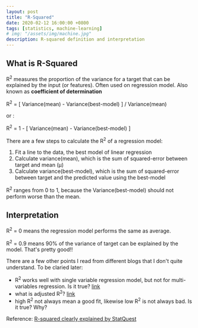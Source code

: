 ```yaml
---
layout: post
title: "R-Squared"
date: 2020-02-12 16:00:00 +0800
tags: [statistics, machine-learning]
# img: "/assets/img/machine.jpg"
description: R-squared definition and interpretation
---
```


## What is R-Squared

R<sup>2</sup> measures the proportion of the variance for a target that can be explained by the input (or features).
Often used on regression model.
Also known as **coefficient of determination**

R<sup>2</sup> = [ Variance(mean) - Variance(best-model) ] / Variance(mean)

or :

R<sup>2</sup> = 1 - [ Variance(mean) - Variance(best-model) ]

There are a few steps to calculate the R<sup>2</sup> of a regression model:

1. Fit a line to the data, the best model of linear regression
2. Calculate variance(mean), which is the sum of squared-error between target and mean (&mu;)
3. Calculate variance(best-model), which is the sum of squared-error between target and the predicted value using the best-model

R<sup>2</sup> ranges from 0 to 1, because the Variance(best-model) should not perform worse than the mean.

## Interpretation

R<sup>2</sup> = 0 means the regression model performs the same as average.

R<sup>2</sup> = 0.9 means 90% of the variance of target can be explained by the model. That's pretty good!!

There are a few other points I read from different blogs that I don't quite understand. To be claried later:

- R<sup>2</sup> works well with single variable regression model, but not for multi-variables regression. Is it true? [link](https://blog.minitab.com/blog/adventures-in-statistics-2/regression-analysis-how-do-i-interpret-r-squared-and-assess-the-goodness-of-fit)
- what is adjusted R<sup>2</sup>? [link](https://www.statisticshowto.datasciencecentral.com/adjusted-r2/)
- high R<sup>2</sup> not always mean a good fit, likewise low R<sup>2</sup> is not always bad. Is it true? Why?

Reference: [R-squared clearly explained by StatQuest](https://www.youtube.com/watch?v=2AQKmw14mHM)
